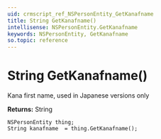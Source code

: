 ```yaml
---
uid: crmscript_ref_NSPersonEntity_GetKanafname
title: String GetKanafname()
intellisense: NSPersonEntity.GetKanafname
keywords: NSPersonEntity, GetKanafname
so.topic: reference
---
```


# String GetKanafname()

Kana first name, used in Japanese versions only

**Returns:** String

```crmscript
NSPersonEntity thing;
String kanafname  = thing.GetKanafname();
```

